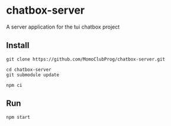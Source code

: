 # chatbox-server

A server application for the tui chatbox project

## Install

```
git clone https://github.com/MomoClubProg/chatbox-server.git

cd chatbox-server
git submodule update

npm ci
```

## Run

```
npm start
```
